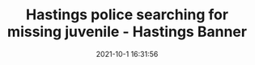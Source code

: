 ---
"title": "Hastings police searching for missing juvenile - Hastings Banner"
"date": "2021-10-1 16:31:56"
"feed_name": "GOOGLENEWSMINING"
"feed_website": "https://news.google.com/search?q=mining%2Bincident&hl=en-US&gl=US&ceid=US:en"
"feed_rss": "https://news.google.com/rss/search?q=mining%2Bincident&hl=en-US&gl=US&ceid=US:en"
"link": "https://www.hastingsbanner.com/hastings-police-searching-for-missing-juvenile"
"source": "{'href': 'https://www.hastingsbanner.com', 'title': 'Hastings Banner'}"
"file": "_posts/2021-1-1-979d8e9ef9ff92e36546f315ec6f9920622da155.md"
"accident": "1"
"drilling": "0"
"dead": "0"
"injured": "0"
"arrested": "0"
"where": "unknown site"
"causes": "unknown"
"place": "unknown place"
---